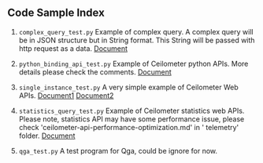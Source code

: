 ## Code Sample Index

1. `complex_query_test.py`
Example of complex query. A complex query will be in JSON structure but in String format.
This String will be passed with http request as a data.
[Document](http://docs.openstack.org/developer/ceilometer/webapi/v2.html#complex-query)


2. `python_binding_api_test.py`
Example of Ceilometer python APIs.
More details please check the comments.
[Document](http://docs.openstack.org/developer/python-ceilometerclient/index.html)


3. `single_instance_test.py`
A very simple example of Ceilometer Web APIs.
[Document1](http://docs.openstack.org/developer/ceilometer/webapi/v2.html#resources)
[Document2](http://developer.openstack.org/api-ref-telemetry-v2.html)


4. `statistics_query_test.py`
Example of Ceilometer statistics web APIs.
Please note, statistics API may have some performance issue, please check 'ceilometer-api-performance-optimization.md' in ' telemetry' folder.
[Document](http://docs.openstack.org/developer/ceilometer/webapi/v2.html#Statistics)

5. `qga_test.py`
A test program for Qga, could be ignore for now.
